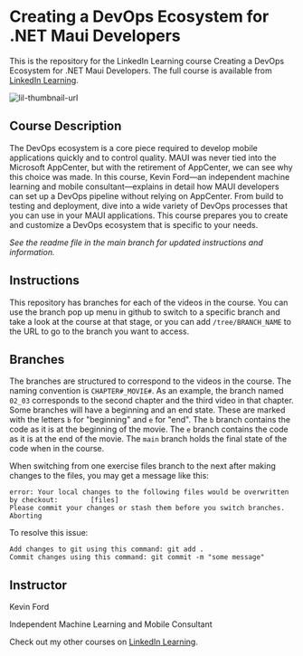 # Creating a DevOps Ecosystem for .NET Maui Developers
This is the repository for the LinkedIn Learning course Creating a DevOps Ecosystem for .NET Maui Developers. The full course is available from [LinkedIn Learning][lil-course-url].

![lil-thumbnail-url]

## Course Description

The DevOps ecosystem is a core piece required to develop mobile applications quickly and to control quality. MAUI was never tied into the Microsoft AppCenter, but with the retirement of AppCenter, we can see why this choice was made. In this course, Kevin Ford—an independent machine learning and mobile consultant—explains in detail how MAUI developers can set up a DevOps pipeline without relying on AppCenter. From build to testing and deployment, dive into a wide variety of DevOps processes that you can use in your MAUI applications. This course prepares you to create and customize a DevOps ecosystem that is specific to your needs.

_See the readme file in the main branch for updated instructions and information._
## Instructions
This repository has branches for each of the videos in the course. You can use the branch pop up menu in github to switch to a specific branch and take a look at the course at that stage, or you can add `/tree/BRANCH_NAME` to the URL to go to the branch you want to access.

## Branches
The branches are structured to correspond to the videos in the course. The naming convention is `CHAPTER#_MOVIE#`. As an example, the branch named `02_03` corresponds to the second chapter and the third video in that chapter. 
Some branches will have a beginning and an end state. These are marked with the letters `b` for "beginning" and `e` for "end". The `b` branch contains the code as it is at the beginning of the movie. The `e` branch contains the code as it is at the end of the movie. The `main` branch holds the final state of the code when in the course.

When switching from one exercise files branch to the next after making changes to the files, you may get a message like this:

    error: Your local changes to the following files would be overwritten by checkout:        [files]
    Please commit your changes or stash them before you switch branches.
    Aborting

To resolve this issue:
	
    Add changes to git using this command: git add .
	Commit changes using this command: git commit -m "some message"

## Instructor

Kevin Ford

Independent Machine Learning and Mobile Consultant

                            

Check out my other courses on [LinkedIn Learning](https://www.linkedin.com/learning/instructors/kevin-ford?u=104).


[0]: # (Replace these placeholder URLs with actual course URLs)

[lil-course-url]: https://www.linkedin.com/learning/creating-a-devops-ecosystem-for-dot-net-maui-developers
[lil-thumbnail-url]: https://media.licdn.com/dms/image/v2/D4E0DAQFcn4vpWW5yOw/learning-public-crop_675_1200/B4EZh8JPNCHIAY-/0/1754429453833?e=2147483647&v=beta&t=5H1vmrEraFONW76A_gstST6nyQ7mDPOfdINNTkouH8g

